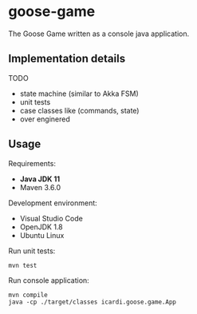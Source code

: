 # goose-game

The Goose Game written as a console java application.


## Implementation details

TODO
- state machine (similar to Akka FSM)
- unit tests
- case classes like (commands, state)
- over enginered

## Usage

Requirements:

- **Java JDK 11**
- Maven 3.6.0

Development environment:

- Visual Studio Code
- OpenJDK 1.8
- Ubuntu Linux

Run unit tests:

    mvn test

Run console application:

    mvn compile
    java -cp ./target/classes icardi.goose.game.App